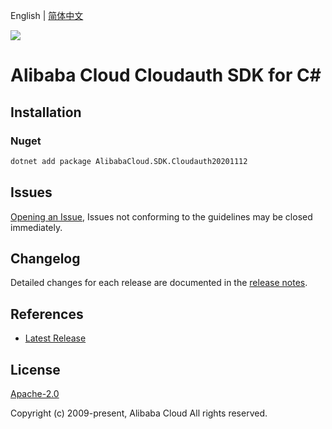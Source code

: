 English | [简体中文](README-CN.md)

![](https://aliyunsdk-pages.alicdn.com/icons/AlibabaCloud.svg)

# Alibaba Cloud Cloudauth SDK for C#

## Installation

### Nuget

```bash
dotnet add package AlibabaCloud.SDK.Cloudauth20201112
```

## Issues

[Opening an Issue](https://github.com/aliyun/alibabacloud-csharp-sdk/issues/new), Issues not conforming to the guidelines may be closed immediately.

## Changelog

Detailed changes for each release are documented in the [release notes](./ChangeLog.md).

## References

* [Latest Release](https://github.com/aliyun/alibabacloud-csharp-sdk/)

## License

[Apache-2.0](http://www.apache.org/licenses/LICENSE-2.0)

Copyright (c) 2009-present, Alibaba Cloud All rights reserved.
